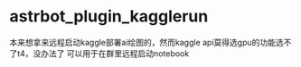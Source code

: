 # astrbot_plugin_kagglerun
本来想拿来远程启动kaggle部署ai绘图的，然而kaggle api莫得选gpu的功能选不了t4，没办法了
可以用于在群里远程启动notebook
